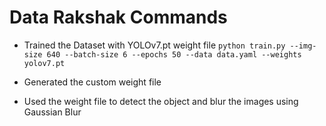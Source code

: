# Data Rakshak Commands

- Trained the Dataset with YOLOv7.pt weight file <bt>
`python train.py --img-size 640 --batch-size 6 --epochs 50 --data data.yaml --weights yolov7.pt`

- Generated the custom weight file

- Used the weight file to detect the object and blur the images using Gaussian Blur